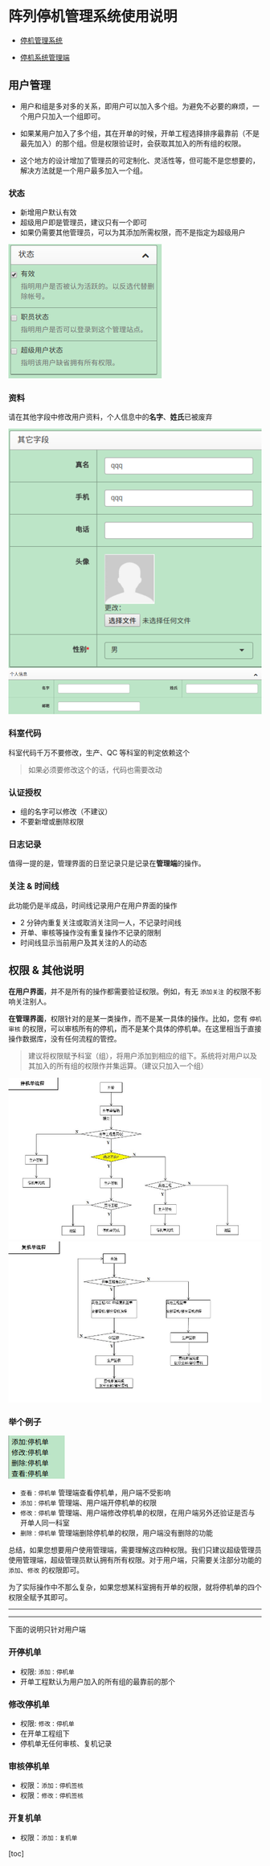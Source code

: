<a-col :md="8" :lg="2" class="menu">

</a-col>

<a-col :md="24" :lg="18" class="markdown-body">

# 阵列停机管理系统使用说明

- [停机管理系统](http://10.53.141.252/)

- [停机系统管理端](http://10.53.141.255/xadmin/)


## 用户管理

- 用户和组是多对多的关系，即用户可以加入多个组。为避免不必要的麻烦，一个用户只加入一个组即可。

- 如果某用户加入了多个组，其在开单的时候，开单工程选择排序最靠前（不是最先加入）的那个组。但是权限验证时，会获取其加入的所有组的权限。

- 这个地方的设计增加了管理员的可定制化、灵活性等，但可能不是您想要的，解决方法就是一个用户最多加入一个组。

### 状态

- 新增用户默认有效
- 超级用户即是管理员，建议只有一个即可
- 如果仍需要其他管理员，可以为其添加所需权限，而不是指定为超级用户

![](./static/user-status.png)

### 资料

请在其他字段中修改用户资料，个人信息中的**名字**、**姓氏**已被废弃

![](./static/user1.png)
![](./static/user2.png)

### 科室代码

科室代码千万不要修改，生产、QC 等科室的判定依赖这个


> 如果必须要修改这个的话，代码也需要改动

### 认证授权

- 组的名字可以修改（不建议）
- 不要新增或删除权限

### 日志记录

值得一提的是，管理界面的日至记录只是记录在**管理端**的操作。

### 关注 & 时间线

此功能仍是半成品，时间线记录用户在用户界面的操作

- 2 分钟内重复关注或取消关注同一人，不记录时间线
- 开单、审核等操作没有重复操作不记录的限制
- 时间线显示当前用户及其关注的人的动态


## 权限 & 其他说明

**在用户界面**，并不是所有的操作都需要验证权限。例如，有无 `添加关注` 的权限不影响关注别人。

**在管理界面**，权限针对的是某一类操作，而不是某一具体的操作。比如，您有 `停机审核` 的权限，可以审核所有的停机，而不是某个具体的停机单。在这里相当于直接操作数据库，没有任何流程的管控。

> 建议将权限赋予科室（组），将用户添加到相应的组下。系统将对用户以及其加入的所有组的权限作并集运算。（建议只加入一个组）

![](./static/start.jpg)
![](./static/recover.jpg)

### 举个例子

![](./static/permission.png)

- `查看：停机单` 管理端查看停机单，用户端不受影响
- `添加：停机单` 管理端、用户端开停机单的权限
- `修改：停机单` 管理端、用户端修改停机单的权限，在用户端另外还验证是否与开单人同一科室
- `删除：停机单` 管理端删除停机单的权限，用户端没有删除的功能

总结，如果您想要用户使用管理端，需要理解这四种权限。我们只建议超级管理员使用管理端，超级管理员默认拥有所有权限。对于用户端，只需要关注部分功能的 `添加`、`修改` 的权限即可。

为了实际操作中不那么复杂，如果您想某科室拥有开单的权限，就将停机单的四个权限全赋予其即可。

---
---

下面的说明只针对用户端

### 开停机单

- 权限: `添加：停机单`
- 开单工程默认为用户加入的所有组的最靠前的那个

### 修改停机单

- 权限: `修改：停机单`
- 在开单工程组下
- 停机单无任何审核、复机记录

### 审核停机单

- 权限：`添加：停机签核`
- 权限：`修改：停机签核`

### 开复机单

- 权限：`添加：复机单`

</a-col>
<a-col :md="8" :lg="4" class="toc">

[toc]

</a-col>
